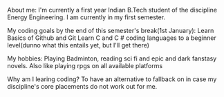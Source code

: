 About me:
I'm currently a first year Indian B.Tech student of the discipline Energy Engineering. I am currently in my first semester. 

My coding goals by the end of this semester's break(1st January):
Learn Basics of Github and Git 
Learn C and C # coding languages to a beginner level(dunno what this entails yet, but I'll get there)

My hobbies:
Playing Badminton, reading sci fi and epic and dark fanstasy novels. Also like playing rpgs on all available platforms

Why am I learing coding?
To have an alternative to fallback on in case my discipline's core placements do not work out for me.
